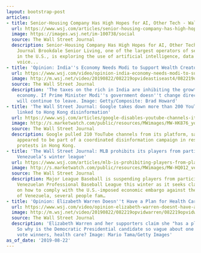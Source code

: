 ```yaml
---
layout: bootstrap-post
articles:
- title: Senior-Housing Company Has High Hopes for AI, Other Tech - Wall Street Journal
  url: https://www.wsj.com/articles/senior-housing-company-has-high-hopes-for-ai-other-tech-11566515998
  image: https://images.wsj.net/im-100738/social
  source: The Wall Street Journal
  description: Senior-Housing Company Has High Hopes for AI, Other Tech Wall Street
    Journal Brookdale Senior Living, one of the largest operators of senior housing
    in the U.S., is exploring the use of artificial intelligence, data analytics and
    voice...
- title: 'Opinion: India''s Economy Needs Modi to Support Wealth Creators'
  url: https://www.wsj.com/video/opinion-india-economy-needs-modi-to-support-wealth-creators/ABC9CB56-F67C-4245-A53E-37EDD8099FD0.html
  image: http://m.wsj.net/video/20190822/082219opvideastiseast4/082219opvideastiseast4_1280x720.jpg
  source: The Wall Street Journal
  description: 'The taxes on the rich in India are inhibiting the growth of the nation''s
    economy. If Prime Minister Modi''s government doesn''t change direction, the rich
    will continue to leave. Image: Getty/Composite: Brad Howard'
- title: 'The Wall Street Journal: Google takes down more than 200 YouTube channels
    linked to Hong Kong disinformation'
  url: https://www.wsj.com/articles/google-disables-youtube-channels-it-linked-to-hong-kong-influence-operation-11566514204
  image: http://s.marketwatch.com/public/resources/MWimages/MW-HK876_youtub_ZG_20190605161342.jpg
  source: The Wall Street Journal
  description: Google pulled 210 YouTube channels from its platform, saying that they
    appeared to be part of a coordinated disinformation campaign in response to pro-democracy
    protests in Hong Kong.
- title: 'The Wall Street Journal: MLB prohibits its players from participating in
    Venezuela’s winter league'
  url: https://www.wsj.com/articles/mlb-is-prohibiting-players-from-playing-in-venezuelan-winter-league-11566501836
  image: http://s.marketwatch.com/public/resources/MWimages/MW-HQ012_venbas_ZG_20190822183810.jpg
  source: The Wall Street Journal
  description: Major League Baseball is suspending players from participating in the
    Venezuelan Professional Baseball League this winter as it seeks clarification
    on how to comply with the U.S.-imposed economic embargo against the government
    of Venezuela, several people fam…
- title: 'Opinion: Elizabeth Warren Doesn''t Have a Plan for Health Care'
  url: https://www.wsj.com/video/opinion-elizabeth-warren-doesnt-have-a-plan-for-health-care/C18B0B69-D17C-413F-9522-B2DEE17D371D.html
  image: http://m.wsj.net/video/20190822/082219opvidwarren/082219opvidwarren_1280x720.jpg
  source: The Wall Street Journal
  description: 'Elizabeth Warren and her supporters claim she "has a plan" for everything.
    So why is the Democratic Presidential candidate so vague about one of the biggest
    vote winners, health care? Image: Mario Tama/Getty Images'
as_of_date: '2019-08-22'
---
```


